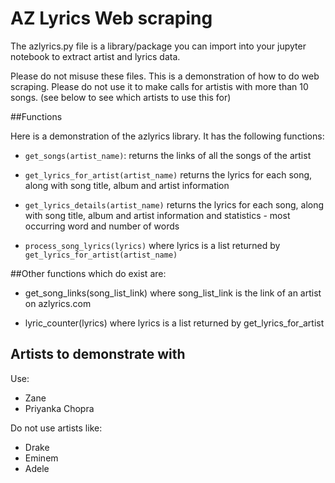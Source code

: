 # AZ Lyrics Web scraping

The azlyrics.py file is a library/package you can import into your jupyter notebook to extract artist and lyrics data.

Please do not misuse these files. This is a demonstration of how to do web scraping. Please do not use it to make calls for artistis with more than 10 songs. (see below to see which artists to use this for)

##Functions

Here is a demonstration of the azlyrics library. It has the following functions:

- ```get_songs(artist_name)```: returns the links of all the songs of the artist

- ```get_lyrics_for_artist(artist_name)``` returns the lyrics for each song, along with song title, album and artist information

- ```get_lyrics_details(artist_name)``` returns the lyrics for each song, along with song title, album and artist information and statistics - most occurring word and number of words

- ```process_song_lyrics(lyrics)``` where lyrics is a list returned by ```get_lyrics_for_artist(artist_name)```

##Other functions which do exist are:

- get_song_links(song_list_link) where song_list_link is the link of an artist on azlyrics.com

- lyric_counter(lyrics) where lyrics is a list returned by get_lyrics_for_artist


## Artists to demonstrate with
Use:

- Zane 
- Priyanka Chopra 

Do not use artists like:

- Drake 
- Eminem
- Adele 